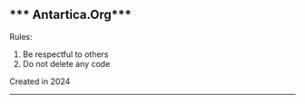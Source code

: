 ***                   Antartica.Org***
-------------------------------------------------------------

Rules:
1) Be respectful to others
2) Do not delete any code


Created in 2024

-------------------------------------------------------------

